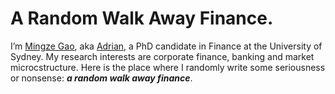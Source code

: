# A Random Walk Away Finance.

I’m [Mingze Gao](https://mingze-gao.com), aka [Adrian](https://adrian-gao.com),
a PhD candidate in Finance at the University of Sydney. My research interests
are corporate finance, banking and market microcstructure. Here is the place
where I randomly write some seriousness or nonsense: ***a random walk away finance***.